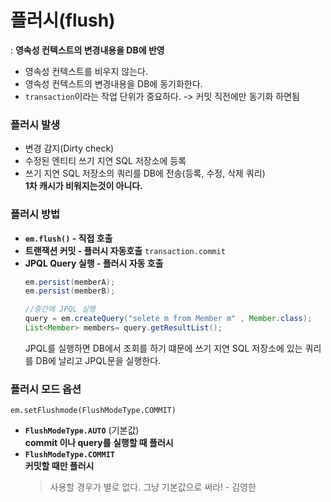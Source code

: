 # 플러시(flush)
: **영속성 컨텍스트의 변경내용을 DB에 반영**
- 영속성 컨텍스트를 비우지 않는다.
- 영속성 컨텍스트의 변경내용을 DB에 동기화한다.
- `transaction`이라는 작업 단위가 중요하다. -> 커밋 직전에만 동기화 하면됨

### 플러시 발생
- 변경 감지(Dirty check)
- 수정된 엔티티 쓰기 지연 SQL 저장소에 등록
- 쓰기 지연 SQL 저장소의 쿼리를 DB에 전송(등록, 수정, 삭제 쿼리)  
  **1차 캐시가 비워지는것이 아니다.**
    
### 플러시 방법
- **`em.flush()` - 직접 호출**
- **트랜잭션 커밋 - 플러시 자동호출**
  `transaction.commit`
- **JPQL Query 실행 - 플러시 자동 호출**
    ```java
    em.persist(memberA);
    em.persist(memberB);

    //중간에 JPQL 실행
    query = em.createQuery("selete m from Member m" , Member.class);
    List<Member> members= query.getResultList();
    ```
    JPQL를 실행하면 DB에서 조회를 하기 떄문에 쓰기 지연 SQL 저장소에 있는 쿼리를 DB에 날리고 JPQL문을 실행한다. 

### 플러시 모드 옵션
`em.setFlushmode(FlushModeType.COMMIT)`
- **`FlushModeType.AUTO`** (기본값)  
  **commit 이나 query를 실행할 때 플러시**  
- **`FlushModeType.COMMIT`**  
  **커밋할 때만 플러시**  
  >사용할 경우가 별로 없다. 그냥 기본값으로 써라! - 김영한
  